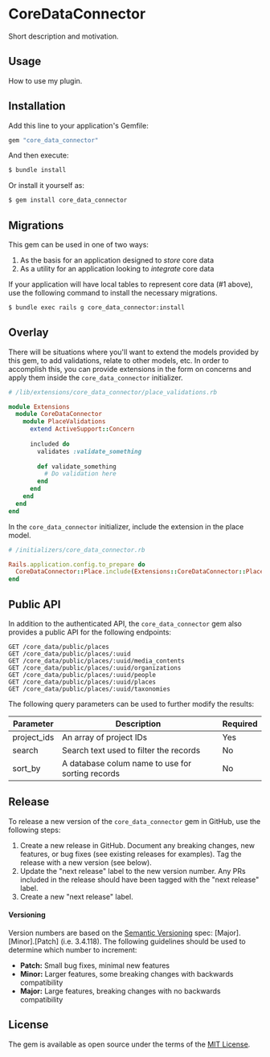 # CoreDataConnector
Short description and motivation.

## Usage
How to use my plugin.

## Installation
Add this line to your application's Gemfile:

```ruby
gem "core_data_connector"
```

And then execute:
```bash
$ bundle install
```

Or install it yourself as:
```bash
$ gem install core_data_connector
```

## Migrations
This gem can be used in one of two ways:
1. As the basis for an application designed to _store_ core data
2. As a utility for an application looking to _integrate_ core data

If your application will have local tables to represent core data (#1 above), use the following command to install the necessary migrations.

```bash
$ bundle exec rails g core_data_connector:install
```

## Overlay
There will be situations where you'll want to extend the models provided by this gem, to add validations, relate to other models, etc. In order to accomplish this, you can provide extensions in the form on concerns and apply them inside the `core_data_connector` initializer.

```ruby
# /lib/extensions/core_data_connector/place_validations.rb

module Extensions
  module CoreDataConnector
    module PlaceValidations
      extend ActiveSupport::Concern
      
      included do
        validates :validate_something
        
        def validate_something
          # Do validation here
        end
      end
    end
  end
end
```

In the `core_data_connector` initializer, include the extension in the place model.

```ruby
# /initializers/core_data_connector.rb

Rails.application.config.to_prepare do
  CoreDataConnector::Place.include(Extensions::CoreDataConnector::PlaceValidations)
end
```

## Public API

In addition to the authenticated API, the `core_data_connector` gem also provides a public API for the following endpoints:

```
GET /core_data/public/places
GET /core_data/public/places/:uuid
GET /core_data/public/places/:uuid/media_contents
GET /core_data/public/places/:uuid/organizations
GET /core_data/public/places/:uuid/people
GET /core_data/public/places/:uuid/places
GET /core_data/public/places/:uuid/taxonomies
```

The following query parameters can be used to further modify the results:

| Parameter   | Description                                      | Required |
|-------------|--------------------------------------------------|----------|
| project_ids | An array of project IDs                          | Yes      |
| search      | Search text used to filter the records           | No       |
| sort_by     | A database colum name to use for sorting records | No       |

## Release

To release a new version of the `core_data_connector` gem in GitHub, use the following steps:

1. Create a new release in GitHub. Document any breaking changes, new features, or bug fixes (see existing releases for examples). Tag the release with a new version (see below).
2. Update the "next release" label to the new version number. Any PRs included in the release should have been tagged with the "next release" label.
3. Create a new "next release" label.

#### Versioning
Version numbers are based on the [Semantic Versioning](https://semver.org/) spec: [Major].[Minor].[Patch] (i.e. 3.4.118). The following guidelines should be used to determine which number to increment:

- **Patch:** Small bug fixes, minimal new features 
- **Minor:** Larger features, some breaking changes with backwards compatibility
- **Major:** Large features, breaking changes with no backwards compatibility


## License
The gem is available as open source under the terms of the [MIT License](https://opensource.org/licenses/MIT).